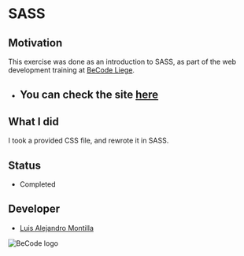 # SASS

## Motivation

This exercise was done as an introduction to SASS, as part of the web development training at [BeCode Liege](https://github.com/becodeorg).

-  ## You can check the site [here](https://alejove.github.io/SASS-BeCode/)

## What I did

I took a provided CSS file, and rewrote it in SASS.

## Status

-  Completed

## Developer

-  [Luis Alejandro Montilla](https://github.com/AlejoVE)

![BeCode logo](https://avatars3.githubusercontent.com/u/26875751?s=200&v=4 'BeCode')
